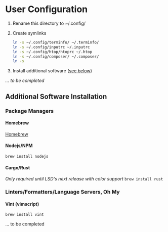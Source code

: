# User Configuration

1. Rename this directory to ~/.config/
1. Create symlinks

   ```bash
   ln -s ~/.config/terminfo/ ~/.terminfo/
   ln -s ~/.config/inputrc ~/.inputrc
   ln -s ~/.config/htop/htoprc ~/.htop
   ln -s ~/.config/composer/ ~/.composer/
   ln -s
   ```

1. Install additional software ([see below](#additional-software-installation))

*... to be completed*

## Additional Software Installation

### Package Managers

#### Homebrew

[Homebrew](https://www.brew.sh/)

#### Nodejs/NPM

`brew install nodejs`

#### Cargo/Rust

*Only required until LSD's next release with color support*
`brew install rust`

### Linters/Formatters/Language Servers, Oh My

#### Vint (vimscript)

`brew install vint`

... to be completed
